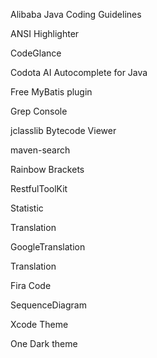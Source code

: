 Alibaba Java Coding Guidelines

ANSI Highlighter

CodeGlance

Codota AI Autocomplete for Java

Free MyBatis plugin

Grep Console

jclasslib Bytecode Viewer

maven-search

Rainbow Brackets

RestfulToolKit

Statistic

Translation

GoogleTranslation

Translation

Fira Code

SequenceDiagram

Xcode Theme

One Dark theme